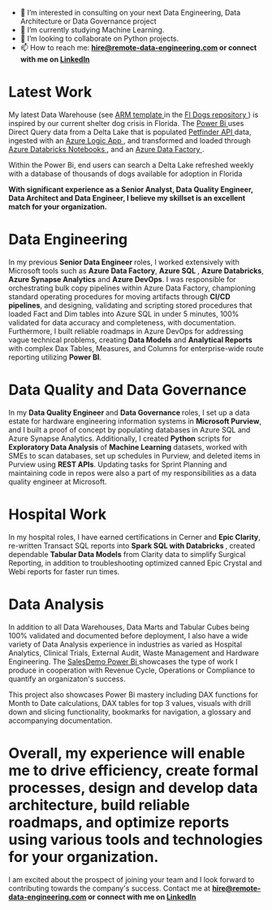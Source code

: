
- 👀 I’m interested in consulting on your next Data Engineering, Data Architecture or Data Governance project
- 🌱 I’m currently studying Machine Learning.
- 💞️ I’m looking to collaborate on Python projects. 
- 📫 How to reach me: <b> hire@remote-data-engineering.com or connect with me on <a href = "https://www.linkedin.com/in/remotedataengineer/"> LinkedIn </a> </b>

<h1> Latest Work </h1>

My latest Data Warehouse (see <a href = "https://github.com/RemoteDataEngineer/FlDogs/blob/main/template.json"> ARM template </a> in the <a href = "https://github.com/RemoteDataEngineer/FlDogs"> Fl Dogs repository </a>) is inspired by our current shelter dog crisis in Florida. The <a href = "https://github.com/RemoteDataEngineer/FlDogs/blob/main/PetfinderApi%20FlDogs%20Production%2020230731.pbix"> Power Bi </a> uses Direct Query data from a Delta Lake that is populated <a href = "https://www.petfinder.com/developers/v2/docs/"> Petfinder API </a> data, ingested with an <a href = "https://github.com/RemoteDataEngineer/FlDogs/blob/main/Template%20for%20Standard%20Version%20of%20SummerInterview2023%20Logic%20App.zip" > Azure Logic App </a>, and transformed and loaded through <a href = "https://github.com/RemoteDataEngineer/FlDogs/tree/main/Databricks%20Notebooks"> Azure Databricks Notebooks </a>, and an <a href = "https://github.com/RemoteDataEngineer/FlDogs/blob/main/Template%20for%20ADF%20For%20Each%20Databricks%20Config%20Row.zip"> Azure Data Factory </a>. 

Within the Power Bi, end users can search a Delta Lake refreshed weekly with a database of thousands of dogs available for adoption in Florida

<b> With significant experience as a Senior Analyst, Data Quality Engineer, Data Architect and Data Engineer, I believe my skillset is an excellent match for your organization. </b>

<h1>Data Engineering</h1>

In my previous <b> Senior Data Engineer </b> roles, I worked extensively with Microsoft tools such as <b>Azure Data Factory</b>, <b>Azure SQL </b>, <b>Azure Databricks</b>, <b>Azure Synapse Analytics</b> and <b>Azure DevOps</b>. I was responsible for orchestrating bulk copy pipelines within Azure Data Factory, championing standard operating procedures for moving artifacts through <b>CI/CD pipelines</b>, and designing, validating and scripting stored procedures that loaded Fact and Dim tables into Azure SQL in under 5 minutes, 100% validated for data accuracy and completeness, with documentation. Furthermore, I built reliable roadmaps in Azure DevOps for addressing vague technical problems, creating <b>Data Models</b> and <b>Analytical Reports</b> with complex Dax Tables, Measures, and Columns for enterprise-wide route reporting utilizing <b>Power BI</b>.

<h1>Data Quality and Data Governance</h1>
In my <b> Data Quality Engineer </b>  and <b> Data Governance </b> roles, I set up a data estate for hardware engineering information systems in <b>Microsoft Purview</b>, and I built a proof of concept by populating databases in Azure SQL and Azure Synapse Analytics. Additionally, I created <b>Python</b> scripts for <b>Exploratory Data Analysis</b> of <b>Machine Learning</b> datasets, worked with SMEs to scan databases, set up schedules in Purview, and deleted items in Purview using <b>REST APIs</b>. Updating tasks for Sprint Planning and maintaining code in repos were also a part of my responsibilities as a data quality engineer at Microsoft.

<h1>Hospital Work</h1>
In my hospital roles, I have earned certifications in <b></b>Cerner and <b>Epic Clarity</b>, re-written Transact SQL reports into <b> Spark SQL with Databricks </b>, created dependable <b> Tabular Data Models</b> from Clarity data to simplify Surgical Reporting, in addition to troubleshooting optimized canned Epic Crystal and Webi reports for faster run times.

<h1> Data Analysis </h1>
In addition to all Data Warehouses, Data Marts and Tabular Cubes being 100% validated and documented before deployment, I also have a wide variety of  Data Analysis experience in industries as varied as Hospital Analytics, Clinical Trials, External Audit, Waste Management and Hardware Engineering. The <a href = "https://github.com/RemoteDataEngineer/SalesDemo/blob/main/Heichman%20Sales%20Demo.pbix"> SalesDemo Power Bi </a> showcases the type of work I produce in cooperation with Revenue Cycle, Operations or Compliance to quantify an organizaton's success. 

This project also showcases Power Bi mastery including DAX functions for Month to Date calculations, DAX tables for top 3 values, visuals with drill down and slicing functionality, bookmarks for navigation, a glossary and accompanying documentation.


<h1> Overall, my experience will enable me to drive efficiency, create formal processes, design and develop data architecture, build reliable roadmaps, and optimize reports using various tools and technologies for your organization. </h1> 

I am excited about the prospect of joining your team and I look forward to contributing towards the company's success. Contact me at <b> hire@remote-data-engineering.com or connect with me on <a href = "https://www.linkedin.com/in/remotedataengineer/"> LinkedIn </a> </b>
